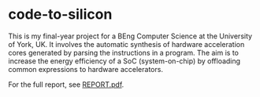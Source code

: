 # code-to-silicon

This is my final-year project for a BEng Computer Science at the University of York, UK.
It involves the automatic synthesis of hardware acceleration cores generated by parsing the instructions in a program.
The aim is to increase the energy efficiency of a SoC (system-on-chip) by offloading common expressions to hardware accelerators.

For the full report, see [REPORT.pdf](./REPORT.pdf).
